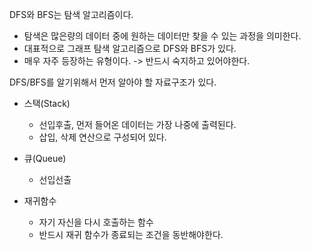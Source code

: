 DFS와 BFS는 탐색 알고리즘이다.
- 탐색은 많은량의 데이터 중에 원하는 데이터만 찾을 수 있는 과정을 의미한다.
- 대표적으로 그래프 탐색 알고리즘으로 DFS와 BFS가 있다.
- 매우 자주 등장하는 유형이다. -> 반드시 숙지하고 있어야한다.

DFS/BFS를 알기위해서 먼저 알아야 할 자료구조가 있다.
- 스택(Stack)
    - 선입후출, 먼저 들어온 데이터는 가장 나중에 출력된다.
    - 삽입, 삭제 연산으로 구성되어 있다.
    
- 큐(Queue)
    - 선입선출
    

- 재귀함수
    - 자기 자신을 다시 호출하는 함수
    - 반드시 재귀 함수가 종료되는 조건을 동반해야한다.